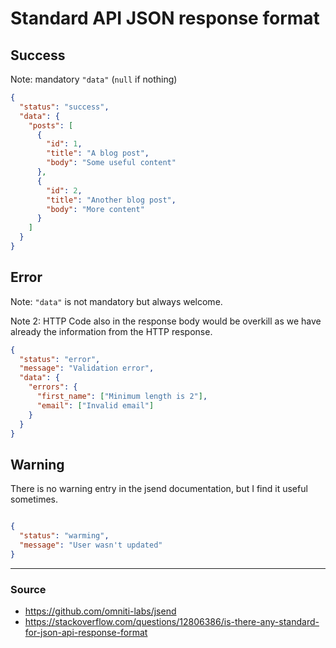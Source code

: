 # Standard API JSON response format

## Success

Note: mandatory `"data"` (`null` if nothing)

```json
{
  "status": "success",
  "data": {
    "posts": [
      {
        "id": 1,
        "title": "A blog post",
        "body": "Some useful content"
      },
      {
        "id": 2,
        "title": "Another blog post",
        "body": "More content"
      }
    ]
  }
}
```

## Error
Note: `"data"` is not mandatory but always welcome.  

Note 2: HTTP Code also in the response body would be overkill as we have already the information from the HTTP response.
```json
{
  "status": "error",
  "message": "Validation error",
  "data": {
    "errors": {
      "first_name": ["Minimum length is 2"],
      "email": ["Invalid email"]
    }
  }
}
```


## Warning

There is no warning entry in the jsend documentation, but I find it useful sometimes.

```json

{
  "status": "warming",
  "message": "User wasn't updated"
}
```

----
### Source
* https://github.com/omniti-labs/jsend
* https://stackoverflow.com/questions/12806386/is-there-any-standard-for-json-api-response-format